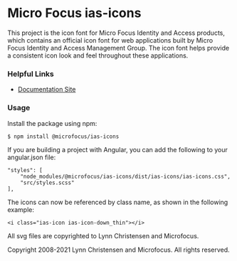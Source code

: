 # Micro Focus ias-icons

This project is the icon font for Micro Focus Identity and Access products,
which contains an official icon font for web applications built by Micro Focus Identity and 
Access Management Group. The icon font helps provide a consistent icon look and feel 
throughout these applications.

### Helpful Links

- [Documentation Site](https://microfocus.github.io/ias-icons)

### Usage

Install the package using npm:

```
$ npm install @microfocus/ias-icons
```

If you are building a project with Angular, you can add the following  to your angular.json file:

```
"styles": [
    "node_modules/@microfocus/ias-icons/dist/ias-icons/ias-icons.css",
    "src/styles.scss"
],
```

The icons can now be referenced by class name, as shown in the following example:

```
<i class="ias-icon ias-icon-down_thin"></i>
```
All svg files are copyrighted to Lynn Christensen and Microfocus.

Copyright 2008-2021 Lynn Christensen and Microfocus. All rights reserved.

